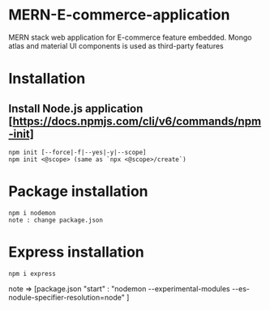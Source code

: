 # MERN-E-commerce-application
MERN stack web application for E-commerce feature embedded. Mongo atlas and material UI components is used as third-party features

# Installation

  ## Install Node.js application [https://docs.npmjs.com/cli/v6/commands/npm-init]
  ``` npm
  npm init [--force|-f|--yes|-y|--scope]
  npm init <@scope> (same as `npx <@scope>/create`)

  ```
  # Package installation 
  ```package
  npm i nodemon
  note : change package.json
  ```
  # Express installation 
  ```express
  npm i express
  ```
  note => [package.json "start" : "nodemon --experimental-modules --es-nodule-specifier-resolution=node" ]
